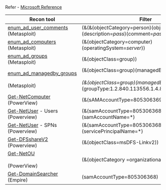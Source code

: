 Refer - [Microsoft Reference](https://techcommunity.microsoft.com/blog/microsoftdefenderatpblog/hunting-for-reconnaissance-activities-using-ldap-search-filters/824726)


| **Recon tool**                                                                                                                                                                                           | **Filter**                                                                                                                    |
| -------------------------------------------------------------------------------------------------------------------------------------------------------------------------------------------------------- | ----------------------------------------------------------------------------------------------------------------------------- |
| [enum_ad_user_comments](https://github.com/rapid7/metasploit-framework/blob/76954957c740525cff2db5a60bcf936b4ee06c42/modules/post/windows/gather/enum_ad_user_comments.rb#L31) (Metasploit)              | (&(&(objectCategory=person)(objectClass=user))(\|(description=*pass*)(comment=*pass*)))                                       |
| [enum_ad_computers](https://github.com/rapid7/metasploit-framework/blob/76954957c740525cff2db5a60bcf936b4ee06c42/modules/post/windows/gather/enum_ad_computers.rb#L52) (Metasploit)                      | (&(objectCategory=computer)(operatingSystem=*server*))                                                                        |
| [enum_ad_groups](https://github.com/rapid7/metasploit-framework/blob/76954957c740525cff2db5a60bcf936b4ee06c42/modules/post/windows/gather/enum_ad_groups.rb#L49) (Metasploit)                            | (&(objectClass=group))                                                                                                        |
| [enum_ad_managedby_groups](https://github.com/rapid7/metasploit-framework/blob/76954957c740525cff2db5a60bcf936b4ee06c42/modules/post/windows/gather/enum_ad_managedby_groups.rb#L53)<br><br>(Metasploit) | (&(objectClass=group)(managedBy=*)),<br><br>(&(objectClass=group)(managedBy=*)(groupType:1.2.840.113556.1.4.803:=2147483648)) |
| [Get-NetComputer](https://github.com/PowerShellMafia/PowerSploit/blob/c7985c9bc31e92bb6243c177d7d1d7e68b6f1816/Recon/PowerView.ps1#L4029) (PowerView)                                                    | (&(sAMAccountType=805306369)(dnshostname=*))                                                                                  |
| [Get-NetUser](https://github.com/PowerShellMafia/PowerSploit/blob/c7985c9bc31e92bb6243c177d7d1d7e68b6f1816/Recon/PowerView.ps1#L2602) - Users (Powerview)                                                | (&(samAccountType=805306368)(samAccountName=*)                                                                                |
| [Get-NetUser](https://github.com/PowerShellMafia/PowerSploit/blob/c7985c9bc31e92bb6243c177d7d1d7e68b6f1816/Recon/PowerView.ps1#L2605) - SPNs (Powerview)                                                 | (&(samAccountType=805306368)(servicePrincipalName=*)                                                                          |
| [Get-DFSshareV2](https://github.com/PowerShellMafia/PowerSploit/blob/c7985c9bc31e92bb6243c177d7d1d7e68b6f1816/Recon/PowerView.ps1#L6007) (Powerview)                                                     | (&(objectClass=msDFS-Linkv2))                                                                                                 |
| [Get-NetOU](https://github.com/PowerShellMafia/PowerSploit/blob/c7985c9bc31e92bb6243c177d7d1d7e68b6f1816/Recon/PowerView.ps1#L4747)<br><br>(PowerView)                                                   | (&(objectCategory =organizationalUnit)(name=*))                                                                               |
| [Get-DomainSearcher](https://github.com/EmpireProject/Empire/blob/24adb55b3404e1d319b33b70f4fd6b7448ca407c/data/module_source/credentials/Invoke-Kerberoast.ps1#L57) (Empire)                            | (samAccountType=805306368)                                                                                                    |
